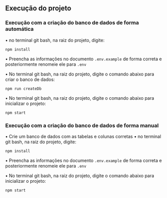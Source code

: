 ## Execução do projeto
### Execução com a criação do banco de dados de forma automática

 • no terminal git bash, na raiz do projeto, digite:

```
npm install
```

 • Preencha as informações no documento `.env.example` de forma correta e posteriormente renomeie ele para `.env`

 • No terminal git bash, na raiz do projeto, digite o comando abaixo para criar o banco de dados:
```
npm run createDb
```
 • No terminal git bash, na raiz do projeto, digite o comando abaixo para inicializar o projeto:
```
npm start
```
### Execução com a criação do banco de dados de forma manual

 • Crie um banco de dados com as tabelas e colunas corretas
 • no terminal git bash, na raiz do projeto, digite:

```
npm install
```

 • Preencha as informações no documento `.env.example` de forma correta e posteriormente renomeie ele para `.env`

 • No terminal git bash, na raiz do projeto, digite o comando abaixo para inicializar o projeto:
```
npm start
```
